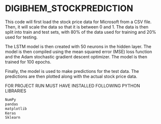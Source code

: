 # DIGIBHEM_STOCKPREDICTION
This code will first load the stock price data for Microsoft from a CSV file. Then, it will scale the data so that it is between 0 and 1. The data is then split into train and test sets, with 80% of the data used for training and 20% used for testing.

 The LSTM model is then created with 50 neurons in the hidden layer. The model is then compiled using the mean squared error (MSE) loss function and the Adam stochastic gradient descent optimizer. The model is then trained for 100 epochs.

 Finally, the model is used to make predictions for the test data. The predictions are then plotted along with the actual stock price data.



FOR PROJECT RUN MUST HAVE INSTALLED FOLLOWING PYTHON LIBRARIES
```bash
NumPy
pandas
matplotlib
Keras
Sklearn
```



